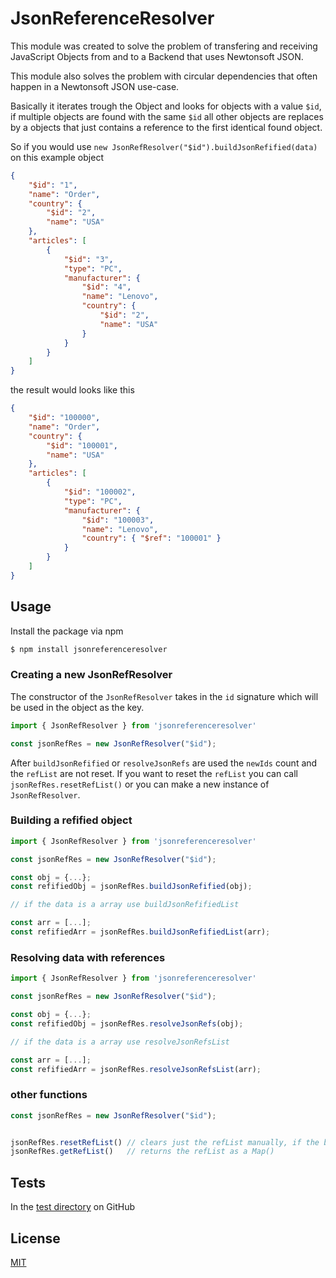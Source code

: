 # JsonReferenceResolver

This module was created to solve the problem of transfering and receiving JavaScript Objects from and to a Backend that uses Newtonsoft JSON. 

This module also solves the problem with circular dependencies that often happen in a Newtonsoft JSON use-case. 

Basically it iterates trough the Object and looks for objects with a value `$id`, if multiple objects are found with the same `$id` all other objects are replaces by a objects that just contains a reference to the first identical found object. 



So if you would use `new JsonRefResolver("$id").buildJsonRefified(data)` on this example object

```json
{
    "$id": "1",
    "name": "Order",
    "country": {
        "$id": "2",
        "name": "USA"
    },
    "articles": [
        {
            "$id": "3",
            "type": "PC",
            "manufacturer": {
                "$id": "4",
                "name": "Lenovo",
                "country": {
        			"$id": "2",
        			"name": "USA"
    			}
            }
        }
    ] 
}
```

the result would looks like this 

```json
{
    "$id": "100000",
    "name": "Order",
    "country": {
        "$id": "100001",
        "name": "USA"
    },
    "articles": [
        {
            "$id": "100002",
            "type": "PC",
            "manufacturer": {
                "$id": "100003",
                "name": "Lenovo",
                "country": { "$ref": "100001" }
            }
        }
    ] 
}
```



## Usage

Install the package via npm

```bash
$ npm install jsonreferenceresolver
```

### Creating a new JsonRefResolver

The constructor of the `JsonRefResolver` takes in the `id` signature which will be used in the object as the key. 

```javascript
import { JsonRefResolver } from 'jsonreferenceresolver'

const jsonRefRes = new JsonRefResolver("$id");
```

After `buildJsonRefified` or `resolveJsonRefs` are used the `newIds` count and the `refList` are not reset. If you want to reset the `refList` you can call `jsonRefRes.resetRefList()` or you can make a new instance of `JsonRefResolver`.

### Building a refified object

```javascript
import { JsonRefResolver } from 'jsonreferenceresolver'

const jsonRefRes = new JsonRefResolver("$id");

const obj = {...};
const refifiedObj = jsonRefRes.buildJsonRefified(obj);

// if the data is a array use buildJsonRefifiedList

const arr = [...];
const refifiedArr = jsonRefRes.buildJsonRefifiedList(arr);
```



### Resolving data with references

```javascript
import { JsonRefResolver } from 'jsonreferenceresolver'

const jsonRefRes = new JsonRefResolver("$id");

const obj = {...};
const refifiedObj = jsonRefRes.resolveJsonRefs(obj);

// if the data is a array use resolveJsonRefsList

const arr = [...];
const refifiedArr = jsonRefRes.resolveJsonRefsList(arr);
```



### other functions

```javascript
const jsonRefRes = new JsonRefResolver("$id");


jsonRefRes.resetRefList() // clears just the refList manually, if the building should be done with continuous ids
jsonRefRes.getRefList()   // returns the refList as a Map()
```



## Tests

In the [test directory](https://github.com/dinsicherheitstechnik/jsonreferenceresolver/tree/master/tests) on GitHub



## License 

[MIT](https://github.com/dinsicherheitstechnik/jsonreferenceresolver/blob/master/LICENSE)